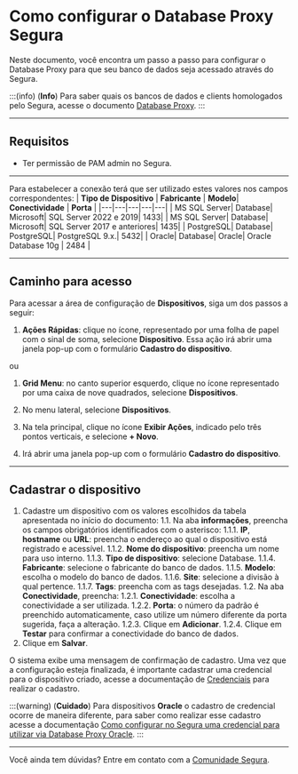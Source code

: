 # Como configurar o Database Proxy Segura

Neste documento, você encontra um passo a passo para configurar o Database Proxy para que seu banco de dados seja acessado através do Segura.

:::(info) (**Info**)
Para saber quais os bancos de dados e clients homologados pelo Segura, acesse o documento [Database Proxy](/v4/docs/pt/pam-session-about-database-proxy).
:::

---
## Requisitos

* Ter permissão de PAM admin no Segura.

---
Para estabelecer a conexão terá que ser utilizado estes valores nos campos correspondentes:
| **Tipo de Dispositivo** | **Fabricante** | **Modelo**| **Conectividade** | **Porta** |
|---|---|---|---|---|
| MS SQL Server| Database| Microsoft| SQL Server 2022 e 2019| 1433|
| MS SQL Server| Database| Microsoft| SQL Server 2017 e anteriores| 1435|
| PostgreSQL| Database| PostgreSQL| PostgreSQL 9.x.| 5432|
| Oracle| Database| Oracle| Oracle Database 10g | 2484 |

---
## Caminho para acesso
Para acessar a área de configuração de **Dispositivos**, siga um dos passos a seguir:

1. **Ações Rápidas**: clique no ícone, representado por uma folha de papel com o sinal de soma, selecione **Dispositivo**. Essa ação irá abrir uma janela pop-up com o formulário **Cadastro do dispositivo**.

ou

1. **Grid Menu**: no canto superior esquerdo, clique no ícone representado por uma caixa de nove quadrados, selecione **Dispositivos**.

2. No menu lateral, selecione **Dispositivos**.
3. Na tela principal, clique no ícone **Exibir Ações**, indicado pelo três pontos verticais, e selecione **+ Novo**.
4. Irá abrir uma janela pop-up com o formulário **Cadastro do dispositivo**.
---

## Cadastrar o dispositivo

1. Cadastre um dispositivo com os valores escolhidos da tabela apresentada no início do documento:
    1.1. Na aba **informações**, preencha os campos obrigatórios identificados com o asterisco:
        1.1.1. **IP**, **hostname** ou **URL**: preencha o endereço ao qual o dispositivo está registrado e acessível.
        1.1.2. **Nome do dispositivo**: preencha um nome para uso interno.
        1.1.3. **Tipo de dispositivo**: selecione Database.
        1.1.4. **Fabricante**: selecione o fabricante do banco de dados.
        1.1.5. **Modelo**: escolha o modelo do banco de dados.
        1.1.6. **Site**: selecione a divisão à qual pertence.
        1.1.7. **Tags**: preencha com as tags desejadas.
    1.2. Na aba **Conectividade**, preencha:
        1.2.1. **Conectividade**: escolha a conectividade a ser utilizada.
        1.2.2. **Porta**: o número da padrão é preenchido automaticamente, caso utilize um número diferente da porta sugerida, faça a alteração.
        1.2.3. Clique em **Adicionar**.
    1.2.4. Clique em **Testar** para confirmar a conectividade do banco de dados.
2. Clique em **Salvar**.

O sistema exibe uma mensagem de confirmação de cadastro. Uma vez que a configuração esteja finalizada, é importante cadastrar uma credencial para o dispositivo criado, acesse a documentação de [Credenciais](/v4/docs/pt/pam-credentials) para realizar o cadastro.

:::(warning) (**Cuidado**)
Para dispositivos **Oracle** o cadastro de credencial ocorre de maneira diferente, para saber como realizar esse cadastro acesse a documentação [Como configurar no Segura uma credencial para utilizar via Database Proxy Oracle](/v4/docs/pt/pam-session-how-to-configure-a-credential-in-Segura-to-use-the-database-proxy-with-oracle).
:::

---

Você ainda tem dúvidas? Entre em contato com a [Comunidade Segura](https://community.Segura.io/).
